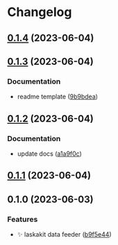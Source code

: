 # Changelog

## [0.1.4](https://github.com/radoslavirha/ha-addon-laskakit-data-feeder/compare/0.1.3...0.1.4) (2023-06-04)

## [0.1.3](https://github.com/radoslavirha/ha-addon-laskakit-data-feeder/compare/0.1.2...0.1.3) (2023-06-04)


### Documentation

* readme template ([9b9bdea](https://github.com/radoslavirha/ha-addon-laskakit-data-feeder/commit/9b9bdea3c7c5a4c658f2211a064b3151bbea85a8))

## [0.1.2](https://github.com/radoslavirha/ha-addon-laskakit-data-feeder/compare/0.1.1...0.1.2) (2023-06-04)


### Documentation

* update docs ([a1a9f0c](https://github.com/radoslavirha/ha-addon-laskakit-data-feeder/commit/a1a9f0c0fb91031f37b5e7bcf619a2420906f571))

## [0.1.1](https://github.com/radoslavirha/ha-addon-laskakit-data-feeder/compare/0.1.0...0.1.1) (2023-06-04)

## 0.1.0 (2023-06-03)


### Features

* :sparkles: laskakit data feeder ([b9f5e44](https://github.com/radoslavirha/ha-addon-laskakit-data-feeder/commit/b9f5e448a9885fa7c8b9f33d80996222ca095d61))